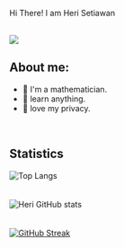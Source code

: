 Hi There! I am Heri Setiawan

<br/>
<a href="https://github.com/antonkomarev/github-profile-views-counter">
<img src="https://komarev.com/ghpvc/?username=heriswn">
</a>

<br/>

## About me:
- 🏫 I'm a mathematician.
- 🍃 learn anything.
- 🐫 love my privacy.

<br/>

## Statistics
![Top Langs](https://github-readme-stats.vercel.app/api/top-langs/?username=heriswn&layout=compact&theme=onedark)
<br/>
<br/>
<br/>
![Heri GitHub stats](https://github-readme-stats.vercel.app/api?username=heriswn&show_icons=true&theme=onedark)
<br/>
<br/>
<br/>
[![GitHub Streak](https://github-readme-streak-stats.herokuapp.com?user=heriswn&theme=dark&hide_border=true&date_format=M%20j%5B%2C%20Y%5D)](https://git.io/streak-stats)
